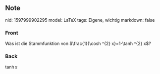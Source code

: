 ## Note
nid: 1597999902295
model: LaTeX
tags: Eigene, wichtig
markdown: false

### Front
Was ist die Stammfunktion von $\frac{1}{\cosh ^{2} x}=1-\tanh ^{2} x$?

### Back
$\tanh x$
